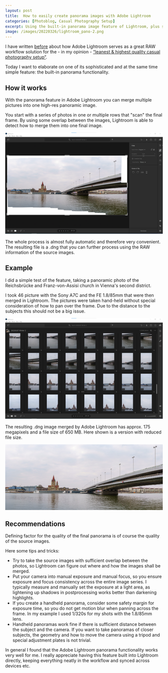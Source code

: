 ```yaml
---
layout: post
title:  How to easily create panorama images with Adobe Lightroom
categories: [Photoblog, Casual Photography Setup]
excerpt: Using the built-in panorama image feature of Lightroom, plus some recommendations on how to achieve the best results
image: /images/20220326/lightroom_pano-2.png
---
```


I have written [before](../raw_workflow_with_adobe_lightroom/) about how Adobe Lightroom serves as a great RAW workflow solution for the - in my opinion - [“leanest & highest quality casual photography setup”](../leanest_highest_quality_casual_photography_setup/).

Today I want to elaborate on one of its sophisticated and at the same time simple feature: the built-in panorama functionality. 

## How it works

With the panorama feature in Adobe Lightroom you can merge multiple pictures into one high-res panoramic image.

You start with a series of photos in one or multiple rows that "scan" the final frame. By using some overlap between the images, Lightroom is able to detect how to merge them into one final image.

![Adobe Lightroom Panorama Merge](../images/20220326/lightroom_pano-2.png)

The whole process is almost fully automatic and therefore very convenient. The resulting file is a .dng that you can further process using the RAW information of the source images.

## Example

I did a simple test of the feature, taking a panoramic photo of the Reichsbrücke and Franz-von-Assisi church in Vienna's second district.

I took 46 picture with the Sony A7C and the FE 1.8/85mm that were then merged in Lightroom. The pictures were taken hand-held without special consideration of how to pan over the frame. Due to the distance to the subjects this should not be a big issue.

![Adobe Lightroom Panorama Merge](../images/20220326/lightroom_pano-1.png)

The resulting .dng image merged by Adobe Lightroom has approx. 175 megapixels and a file size of 650 MB. Here shown is a version with reduced file size.

![Adobe Lightroom Panorama Merge](../images/20220326/lightroom_pano.jpg)

## Recommendations

Defining factor for the quality of the final panorama is of course the quality of the source images.

Here some tips and tricks:

- Try to take the source images with sufficient overlap between the photos, so Lightroom can figure out where and how the images shall be merged.
- Put your camera into manual exposure and manual focus, so you ensure exposure and focus consistency across the entire image series. I typically measure and manually set the exposure at a light area, as lightening up shadows in postprocessing works better than darkening highlights.
- If you create a handheld panorama, consider some safety margin for exposure time, so you do not get motion blur when panning across the frame. In my example I used 1/320s for my shots with the 1.8/85mm lens.
- Handheld panoramas work fine if there is sufficient distance between the subject and the camera. If you want to take panoramas of closer subjects, the geometry and how to move the camera using a tripod and special adjustment plates is not trivial. 

In general I found that the Adobe Lightroom panorama functionality works very well for me. I really appreciate having this feature built into Lightroom directly, keeping everything neatly in the workflow and synced across devices etc.
